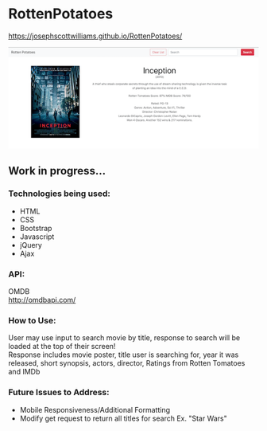 # RottenPotatoes
https://josephscottwilliams.github.io/RottenPotatoes/

![](images/RottenPotatoesScreenshot.png)

## Work in progress...

### Technologies being used:
- HTML
- CSS
- Bootstrap
- Javascript
- jQuery
- Ajax

### API:
OMDB  
http://omdbapi.com/

### How to Use:
User may use input to search movie by title, response to search will be loaded at the top of their screen!  
Response includes movie poster, title user is searching for, year it was released, short synopsis, actors, director, Ratings from Rotten Tomatoes and IMDb

### Future Issues to Address:
- Mobile Responsiveness/Additional Formatting
- Modify get request to return all titles for search Ex. "Star Wars"

